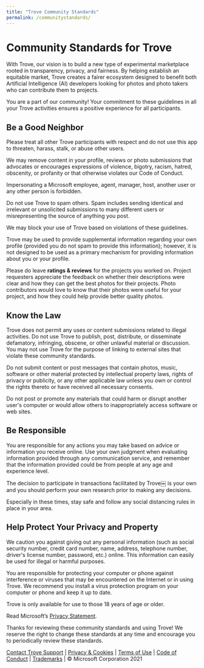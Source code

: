 ```yaml
---
title: "Trove Community Standards"
permalink: /communitystandards/
---
```


# Community Standards for Trove

With Trove, our vision is to build a new type of experimental marketplace  rooted in transparency, privacy, and fairness. By helping establish an equitable market, Trove creates a fairer ecosystem designed to benefit both Artificial Intelligence (AI) developers looking for photos and photo takers who can contribute them to projects.

You are a part of our community! Your commitment to these guidelines in all your Trove activities ensures a positive experience for all participants. 

## Be a Good Neighbor

Please treat all other Trove participants with respect and do not use this app to threaten, harass, stalk, or abuse other users.

We may remove content in your profile, reviews or photo submissions that advocates or encourages expressions of violence, bigotry, racism, hatred, obscenity, or profanity or that otherwise violates our Code of Conduct.

Impersonating a Microsoft employee, agent, manager, host, another user or any other person is forbidden.

Do not use Trove to spam others. Spam includes sending identical and irrelevant or unsolicited submissions to many different users or misrepresenting the source of anything you post. 

We may block your use of Trove based on violations of these guidelines.

Trove may be used to provide supplemental information regarding your own profile (provided you do not spam to provide this information); however, it is not designed to be used as a primary mechanism for providing information about you or your profile.

Please do leave **ratings & reviews** for the projects you worked on. Project requesters appreciate the feedback on whether their descriptions were clear and how they can get the best photos for their projects. Photo contributors would love to know that their photos were useful for your project, and how they could help provide better quality photos. 

## Know the Law

Trove does not permit any uses or content submissions related to illegal activities.  Do not use Trove to publish, post, distribute, or disseminate defamatory, infringing, obscene, or other unlawful material or discussion. You may not use Trove for the purpose of linking to external sites that violate these community standards.

Do not submit content or post messages that contain photos, music, software or other material protected by intellectual property laws, rights of privacy or publicity, or any other applicable law unless you own or control the rights thereto or have received all necessary consents. 

Do not post or promote any materials that could harm or disrupt another user's computer or would allow others to inappropriately access software or web sites.

## Be Responsible
You are responsible for any actions you may take based on advice or information you receive online. Use your own judgment when evaluating information provided through any communication service, and remember that the information provided could be from people at any age and experience level. 

The decision to participate in transactions facilitated by Trove￼ is your own and you should perform your own research prior to making any decisions.

Especially in these times, stay safe and follow any social distancing rules in place in your area.

## Help Protect Your Privacy and Property

We caution you against giving out any personal information (such as social security number, credit card number, name, address, telephone number, driver's license number, password, etc.) online. This information can easily be used for illegal or harmful purposes.

You are responsible for protecting your computer or phone against interference or viruses that may be encountered on the Internet or in using Trove. We recommend you install a virus protection program on your computer or phone and keep it up to date.

Trove is only available for use to those 18 years of age or older.

Read Microsoft’s [Privacy Statement](https://microsoft.com/privacy).

Thanks for reviewing these community standards and using Trove! We reserve the right to change these standards at any time and encourage you to periodically review these standards.

[Contact Trove Support](mailto:projecttrovehelp@microsoft.com) | [Privacy & Cookies](https://go.microsoft.com/fwlink/?LinkId=521839) | [Terms of Use](https://aka.ms/trovetermsofuse) | [Code of Conduct](https://aka.ms/trovecommunitystandards) | [Trademarks](https://go.microsoft.com/fwlink/?LinkId=506942) | © Microsoft Corporation 2021



